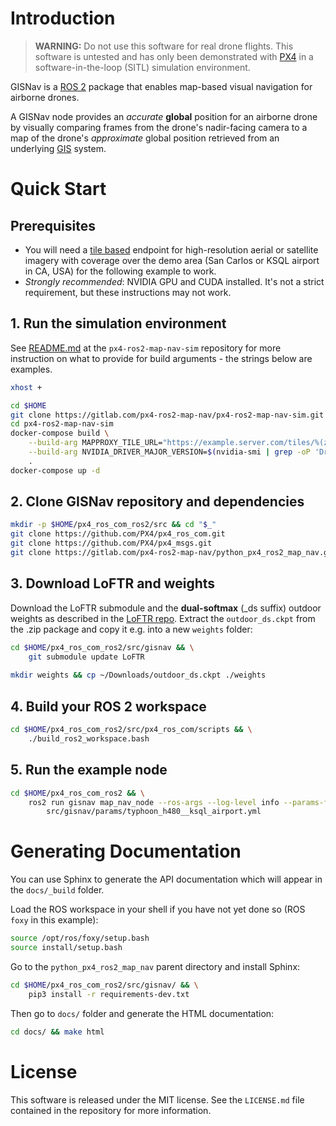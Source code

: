 # Introduction
> **WARNING:** Do not use this software for real drone flights. This software is untested and has only been demonstrated
> with [PX4](https://px4.io/) in a software-in-the-loop (SITL) simulation environment.

GISNav is a [ROS 2](https://docs.ros.org/) package that enables map-based visual navigation for airborne drones.

A GISNav node provides an *accurate* **global** position for an airborne drone by visually comparing frames from the 
drone's nadir-facing camera to a map of the drone's *approximate* global position retrieved from an underlying 
[GIS](https://en.wikipedia.org/wiki/Geographic_information_system) system.

# Quick Start
## Prerequisites
* You will need a [tile based](https://wiki.openstreetmap.org/wiki/Slippy_map_tilenames) endpoint for high-resolution aerial or 
satellite imagery with coverage over the demo area (San Carlos or KSQL airport in CA, USA) for the following example 
to work.
* *Strongly recommended*: NVIDIA GPU and CUDA installed. It's not a strict requirement, but these instructions may not 
work.

## 1. Run the simulation environment
See [README.md](https://gitlab.com/px4-ros2-map-nav/px4-ros2-map-nav-sim.git) at the `px4-ros2-map-nav-sim` repository
for more instruction on what to provide for build arguments - the strings below are examples.
```bash
xhost +

cd $HOME
git clone https://gitlab.com/px4-ros2-map-nav/px4-ros2-map-nav-sim.git
cd px4-ros2-map-nav-sim
docker-compose build \
    --build-arg MAPPROXY_TILE_URL="https://example.server.com/tiles/%(z)s/%(y)s/%(x)s" \
    --build-arg NVIDIA_DRIVER_MAJOR_VERSION=$(nvidia-smi | grep -oP 'Driver Version: \K[\d{3}]+') \
    .
docker-compose up -d
```
## 2. Clone GISNav repository and dependencies
```bash
mkdir -p $HOME/px4_ros_com_ros2/src && cd "$_"
git clone https://github.com/PX4/px4_ros_com.git
git clone https://github.com/PX4/px4_msgs.git
git clone https://gitlab.com/px4-ros2-map-nav/python_px4_ros2_map_nav.git
```

## 3. Download LoFTR and weights
Download the LoFTR submodule and the **dual-softmax** (_ds suffix) outdoor weights as described in the 
[LoFTR repo](https://github.com/zju3dv/LoFTR). Extract the ``outdoor_ds.ckpt`` from the .zip package and copy it e.g. into a new 
``weights`` folder:
```bash
cd $HOME/px4_ros_com_ros2/src/gisnav && \
    git submodule update LoFTR
    
mkdir weights && cp ~/Downloads/outdoor_ds.ckpt ./weights
```

## 4. Build your ROS 2 workspace
```bash
cd $HOME/px4_ros_com_ros2/src/px4_ros_com/scripts && \
    ./build_ros2_workspace.bash
```

## 5. Run the example node
```bash
cd $HOME/px4_ros_com_ros2 && \
    ros2 run gisnav map_nav_node --ros-args --log-level info --params-file \
        src/gisnav/params/typhoon_h480__ksql_airport.yml
```

# Generating Documentation
You can use Sphinx to generate the API documentation which will appear in the `docs/_build` folder.

Load the ROS workspace in your shell if you have not yet done so (ROS `foxy` in this example):
```bash
source /opt/ros/foxy/setup.bash
source install/setup.bash
```

Go to the `python_px4_ros2_map_nav` parent directory and install Sphinx:
```bash
cd $HOME/px4_ros_com_ros2/src/gisnav/ && \
    pip3 install -r requirements-dev.txt
```

Then go to `docs/` folder and generate the HTML documentation:
```bash
cd docs/ && make html
```

# License
This software is released under the MIT license. See the `LICENSE.md` file contained in the repository for more 
information.
